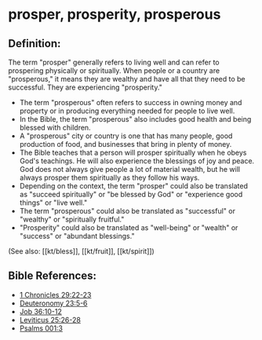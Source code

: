 # prosper, prosperity, prosperous #

## Definition: ##

The term "prosper" generally refers to living well and can refer to prospering physically or spiritually. When people or a country are "prosperous," it means they are wealthy and have all that they need to be successful. They are experiencing "prosperity."

* The term "prosperous" often refers to success in owning money and property or in producing everything needed for people to live well.
* In the Bible, the term "prosperous" also includes good health and being blessed with children.
* A "prosperous" city or country is one that has many people, good production of food, and businesses that bring in plenty of money.
* The Bible teaches that a person will prosper spiritually when he obeys God's teachings. He will also experience the blessings of joy and peace. God does not always give people a lot of material wealth, but he will always prosper them spiritually as they follow his ways.
* Depending on the context, the term "prosper" could also be translated as "succeed spiritually" or "be blessed by God" or "experience good things" or "live well."
* The term "prosperous" could also be translated as "successful" or "wealthy" or "spiritually fruitful."
* "Prosperity" could also be translated as "well-being" or "wealth" or "success" or "abundant blessings."

(See also: [[kt/bless]], [[kt/fruit]], [[kt/spirit]])

## Bible References: ##

* [1 Chronicles 29:22-23](en/tn/1ch/help/29/22)
* [Deuteronomy 23:5-6](en/tn/deu/help/23/05)
* [Job 36:10-12](en/tn/job/help/36/10)
* [Leviticus 25:26-28](en/tn/lev/help/25/26)
* [Psalms 001:3](en/tn/psa/help/01/03)